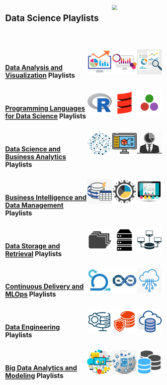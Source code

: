 <a href="https://youtube.com/"><img align="right" width="160" src="/logos/youtube.png"></img></a>

# Data Science Playlists

<br><br>

<br>
<a href="/youtube-playlists/data-science.md"><img align="right" width="80" src="https://github.com/cs-MohamedAyman/cs-MohamedAyman/blob/master/logos/data-analytics.png"></img></a>
<a href="/youtube-playlists/data-science.md"><img align="right" width="80" src="https://github.com/cs-MohamedAyman/cs-MohamedAyman/blob/master/logos/data-visualization.png"></img></a>
<a href="/youtube-playlists/data-science.md"><img align="right" width="80" src="https://github.com/cs-MohamedAyman/cs-MohamedAyman/blob/master/logos/data-analysis.png"></img></a>
<br>

## [Data Analysis and Visualization](/youtube-playlists/data-science.md) Playlists

<br>
<a href="/youtube-playlists/data-science.md"><img align="right" width="80" src="https://github.com/cs-MohamedAyman/cs-MohamedAyman/blob/master/logos/julia.png"></img></a>
<a href="/youtube-playlists/data-science.md"><img align="right" width="80" src="https://github.com/cs-MohamedAyman/cs-MohamedAyman/blob/master/logos/scala.png"></img></a>
<a href="/youtube-playlists/data-science.md"><img align="right" width="80" src="https://github.com/cs-MohamedAyman/cs-MohamedAyman/blob/master/logos/r.png"></img></a>
<br>

## [Programming Languages for Data Science](/youtube-playlists/data-science.md) Playlists

<br>
<a href="/youtube-playlists/data-science.md"><img align="right" width="80" src="https://github.com/cs-MohamedAyman/cs-MohamedAyman/blob/master/logos/business-analytics.png"></img></a>
<a href="/youtube-playlists/data-science.md"><img align="right" width="80" src="https://github.com/cs-MohamedAyman/cs-MohamedAyman/blob/master/logos/computer-modeling.png"></img></a>
<a href="/youtube-playlists/data-science.md"><img align="right" width="80" src="https://github.com/cs-MohamedAyman/cs-MohamedAyman/blob/master/logos/data-science.png"></img></a>
<br>

## [Data Science and Business Analytics](/youtube-playlists/data-science.md) Playlists

<br>
<a href="/youtube-playlists/data-science.md"><img align="right" width="80" src="https://github.com/cs-MohamedAyman/cs-MohamedAyman/blob/master/logos/business-intelligence.png"></img></a>
<a href="/youtube-playlists/data-science.md"><img align="right" width="80" src="https://github.com/cs-MohamedAyman/cs-MohamedAyman/blob/master/logos/data-management.png"></img></a>
<a href="/youtube-playlists/data-science.md"><img align="right" width="80" src="https://github.com/cs-MohamedAyman/cs-MohamedAyman/blob/master/logos/data-modeling.png"></img></a>
<br>

## [Business Intelligence and Data Management](/youtube-playlists/data-science.md) Playlists

<br>
<a href="/youtube-playlists/data-science.md"><img align="right" width="80" src="https://github.com/cs-MohamedAyman/cs-MohamedAyman/blob/master/logos/distributed-database.png"></img></a>
<a href="/youtube-playlists/data-science.md"><img align="right" width="80" src="https://github.com/cs-MohamedAyman/cs-MohamedAyman/blob/master/logos/data-storage.png"></img></a>
<a href="/youtube-playlists/data-science.md"><img align="right" width="80" src="https://github.com/cs-MohamedAyman/cs-MohamedAyman/blob/master/logos/file-organization.png"></img></a>
<br>

## [Data Storage and Retrieval](/youtube-playlists/data-science.md) Playlists

<br>
<a href="/youtube-playlists/data-science.md"><img align="right" width="80" src="https://github.com/cs-MohamedAyman/cs-MohamedAyman/blob/master/logos/cloud-computing.png"></img></a>
<a href="/youtube-playlists/data-science.md"><img align="right" width="80" src="https://github.com/cs-MohamedAyman/cs-MohamedAyman/blob/master/logos/mlops.png"></img></a>
<a href="/youtube-playlists/data-science.md"><img align="right" width="80" src="https://github.com/cs-MohamedAyman/cs-MohamedAyman/blob/master/logos/systems-development-methodologies.png"></img></a>
<br>

## [Continuous Delivery and MLOps](/youtube-playlists/data-science.md) Playlists

<br>
<a href="/youtube-playlists/data-science.md"><img align="right" width="80" src="https://github.com/cs-MohamedAyman/cs-MohamedAyman/blob/master/logos/cloud-database.png"></img></a>
<a href="/youtube-playlists/data-science.md"><img align="right" width="80" src="https://github.com/cs-MohamedAyman/cs-MohamedAyman/blob/master/logos/data-governance.png"></img></a>
<a href="/youtube-playlists/data-science.md"><img align="right" width="80" src="https://github.com/cs-MohamedAyman/cs-MohamedAyman/blob/master/logos/data-engineering.png"></img></a>
<br>

## [Data Engineering](/youtube-playlists/data-science.md) Playlists

<br>
<a href="/youtube-playlists/data-science.md"><img align="right" width="80" src="https://github.com/cs-MohamedAyman/cs-MohamedAyman/blob/master/logos/database-systems.png"></img></a>
<a href="/youtube-playlists/data-science.md"><img align="right" width="80" src="https://github.com/cs-MohamedAyman/cs-MohamedAyman/blob/master/logos/big-data-modeling.png"></img></a>
<a href="/youtube-playlists/data-science.md"><img align="right" width="80" src="https://github.com/cs-MohamedAyman/cs-MohamedAyman/blob/master/logos/big-data-analytics.png"></img></a>
<br>

## [Big Data Analytics and Modeling](/youtube-playlists/data-science.md) Playlists
